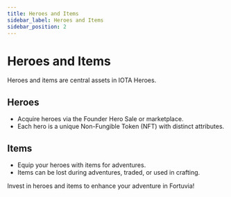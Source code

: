 ```yaml
---
title: Heroes and Items
sidebar_label: Heroes and Items
sidebar_position: 2
---
```


# Heroes and Items

Heroes and items are central assets in IOTA Heroes.

## Heroes

- Acquire heroes via the Founder Hero Sale or marketplace.
- Each hero is a unique Non-Fungible Token (NFT) with distinct attributes.

## Items

- Equip your heroes with items for adventures.
- Items can be lost during adventures, traded, or used in crafting.

Invest in heroes and items to enhance your adventure in Fortuvia!

